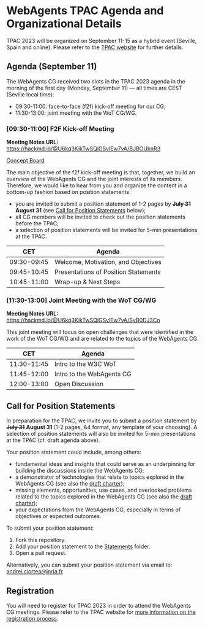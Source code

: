 # WebAgents TPAC Agenda and Organizational Details

TPAC 2023 will be organized on September 11-15 as a hybrid event (Seville, Spain and online). Please 
refer to the [TPAC website](https://www.w3.org/2023/09/TPAC/) for further details. 

## Agenda (September 11)

The WebAgents CG received two slots in the TPAC 2023 agenda in the morning of the first day (Monday, 
September 11) — all times are CEST (Seville local time):
- 09:30-11:00: face-to-face (f2f) kick-off meeting for our CG;
- 11:30-13:00: joint meeting with the WoT CG/WG.

### [09:30-11:00] F2F Kick-off Meeting

**Meeting Notes URL:** https://hackmd.io/@U6kq3KikTwSQiGSvlEw7vA/BJBOUknR3

[Concept Board](https://jamboard.google.com/d/11hKXLsNIYD1ftfgMcsMp_-KlXXldjd5m0csKe-p2ro0/edit?usp=sharing)


The main objective of the f2f kick-off meeting is that, together, we build an overview of the 
WebAgents CG and the joint interests of its members. Therefore, we would like to hear from you and 
organize the content in a bottom-up fashion based on position statements:
- you are invited to submit a position statement of 1-2 pages by ~~**July 31**~~ **August 31** (see 
[Call for Position Statements](#call-for-position-statements) below);
- all CG members will be invited to check out the position statements before the TPAC;
- a selection of position statements will be invited for 5-min presentations at the TPAC.

| CET         | Agenda                                       |
|-------------|----------------------------------------------|
| 09:30-09:45 | Welcome, Motivation, and Objectives          |
| 09:45-10:45 | Presentations of Position Statements         |
| 10:45-11:00 | Wrap-up & Next Steps                         |
 
### [11:30-13:00] Joint Meeting with the WoT CG/WG

**Meeting Notes URL:** https://hackmd.io/@U6kq3KikTwSQiGSvlEw7vA/SyB0DJ3Cn

This joint meeting will focus on open challenges that were identified in the work of the WoT CG/WG and
are related to the topics of the WebAgents CG.

| CET         | Agenda                                       |
|-------------|----------------------------------------------|
| 11:30-11:45 | Intro to the W3C WoT                         |
| 11:45-12:00 | Intro to the WebAgents CG                    |
| 12:00-13:00 | Open Discussion                              |


## Call for Position Statements
In preparation for the TPAC, we invite you to submit a position statement by ~~**July 31**~~ **August 31** (1-2 pages, 
A4 format, any template of your choosing). A selection of position statements will also be invited 
for 5-min presentations at the TPAC (cf. draft agenda above).

Your position statement could include, among others:
- fundamental ideas and insights that could serve as an underpinning for building the discussions 
inside the WebAgents CG;
- a demonstrator of technologies that relate to topics explored in the WebAgents CG  (see also 
the [draft charter](https://htmlpreview.github.io/?https://github.com/w3c-cg/webagents/blob/cg-charter-draft/charters/webagents-cg-2023-draft.html));
- missing elements, opportunities, use cases, and overlooked problems related to the topics explored 
in the WebAgents CG (see also the [draft charter](https://htmlpreview.github.io/?https://github.com/w3c-cg/webagents/blob/cg-charter-draft/charters/webagents-cg-2023-draft.html));
- your expectations from the WebAgents CG, especially in terms of objectives or expected outcomes.

To submit your position statement:
1. Fork this repository.
2. Add your position statement to the [Statements](Statements) folder.
3. Open a pull request.

Alternatively, you can submit your position statement via email to: 
[andrei.ciortea@inria.fr](mailto:andrei.ciortea@inria.fr?subject=WebAgents%20TPAC2023%20Position%20Statement)

## Registration

You will need to register for TPAC 2023 in order to attend the WebAgents CG meetings. Please refer to 
the TPAC website for [more information on the registration process](https://www.w3.org/2023/09/TPAC/registration.html).